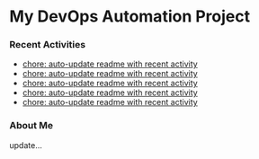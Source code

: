 # My DevOps Automation Project

### Recent Activities
<!-- activity:START -->
- [chore: auto-update readme with recent activity](https://github.com/kaigiii/mybowling-app/commit/54af0bab7fdef32481d62639fb8b15c9b13be958)
- [chore: auto-update readme with recent activity](https://github.com/kaigiii/mybowling-app/commit/0b3c5fc8e9ba20c6ab112a2cb45d3982fe06caea)
- [chore: auto-update readme with recent activity](https://github.com/kaigiii/mybowling-app/commit/5b498831d605183ad25cc3fb454fed674b4d9b32)
- [chore: auto-update readme with recent activity](https://github.com/kaigiii/mybowling-app/commit/2eeb9f6326b66e9caaa4c9972abe0c33dbdfd4e1)
- [chore: auto-update readme with recent activity](https://github.com/kaigiii/mybowling-app/commit/5dc8a32995d082eae3c0b26bdf23b458d0e5423e)
<!-- activity:END -->

### About Me
<!-- MYLINKS:START -->
<!-- MYLINKS:END -->

update...
